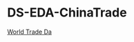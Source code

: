 # DS-EDA-ChinaTrade
<a href="https://www.kaggle.com/datasets/unitednations/global-commodity-trade-statistics">World Trade Da </a>
